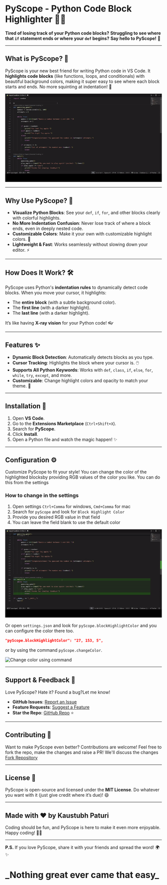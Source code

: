 # PyScope - Python Code Block Highlighter 🎨🐍

**Tired of losing track of your Python code blocks?**
**Struggling to see where that `if` statement ends or where your `def` begins?**
**Say hello to PyScope!** 🚀

---

## What is PyScope? 🤔

PyScope is your new best friend for writing Python code in VS Code. It **highlights code blocks** (like functions, loops, and conditionals) with beautiful background colors, making it super easy to see where each block starts and ends. No more squinting at indentation! 👀

![PyScope Walkthru](./images/samples/walk-thru.gif)

---

## Why Use PyScope? 🌟

- **Visualize Python Blocks**: See your `def`, `if`, `for`, and other blocks clearly with colorful highlights.
- **No More Indentation Confusion**: Never lose track of where a block ends, even in deeply nested code.
- **Customizable Colors**: Make it your own with customizable highlight colors. 🎨
- **Lightweight & Fast**: Works seamlessly without slowing down your editor. ⚡

---

## How Does It Work? 🛠️

PyScope uses Python's **indentation rules** to dynamically detect code blocks. When you move your cursor, it highlights:

- The **entire block** (with a subtle background color).
- The **first line** (with a darker highlight).
- The **last line** (with a darker highlight).

It’s like having **X-ray vision** for your Python code! 👓

---

## Features ✨

- **Dynamic Block Detection**: Automatically detects blocks as you type.
- **Cursor Tracking**: Highlights the block where your cursor is. 🖱️
- **Supports All Python Keywords**: Works with `def`, `class`, `if`, `else`, `for`, `while`, `try`, `except`, and more.
- **Customizable**: Change highlight colors and opacity to match your theme. 🎨

---

## Installation 🚀

1. Open **VS Code**.
2. Go to the **Extensions Marketplace** (`Ctrl+Shift+X`).
3. Search for **PyScope**.
4. Click **Install**.
5. Open a Python file and watch the magic happen! ✨

---

## Configuration ⚙️

Customize PyScope to fit your style!
You can change the color of the highlighted blocksby providing RGB values of the color you like. You can do this from the settings

### How to change in the settings

1. Open settings `Ctrl+Comma` for windows, `Cmd+Comma` for mac
2. Search for `pyScope` and look for `Block Highlight Color`
3. Provide you desired RGB value in that field
4. You can leave the field blank to use the default color

![Change color from settings](./images/samples/settings-color-change.gif)

Or open `settings.json` and look for `pyScope.blockHighlightColor` and you can configure the color there too.

```json
"pyScope.blockHighlightColor": "27, 153, 5",
```

or by using the command `pyScope.changeColor`.

![Change color using command](./images/samples/cmd-color-change.gif)

---

## Support & Feedback 💬

Love PyScope? Hate it? Found a bug?Let me know!

- **GitHub Issues**: [Report an Issue](https://github.com/paturikaustubh/py-scope/issues)
- **Feature Requests**: [Suggest a Feature](https://github.com/paturikaustubh/py-scope/discussions)
- **Star the Repo**: [GitHub Repo](https://github.com/paturikaustubh/py-scope) ⭐

---

## Contributing 🤝

Want to make PyScope even better? Contributions are welcome!
Feel free to fork the repo, make the changes and raise a PR! We'll discuss the changes
[Fork Repository](https://github.com/paturikaustubh/py-scope/fork)

---

## License 📜

PyScope is open-source and licensed under the **MIT License**.
Do whatever you want with it (just give credit where it’s due)! 😄

---

## Made with ❤️ by Kaustubh Paturi

Coding should be fun, and PyScope is here to make it even more enjoyable.
Happy coding! 🎉🐍

---

**P.S.** If you love PyScope, share it with your friends and spread the word! 🌍✨

# **\_**Nothing great ever came that easy**\_**
